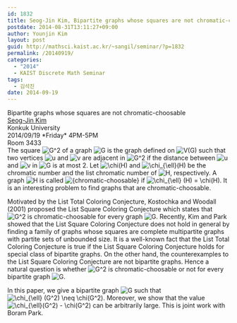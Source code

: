 ```yaml
---
id: 1832
title: Seog-Jin Kim, Bipartite graphs whose squares are not chromatic-choosable
postdate: 2014-08-31T13:11:27+09:00
author: Younjin Kim
layout: post
guid: http://mathsci.kaist.ac.kr/~sangil/seminar/?p=1832
permalink: /20140919/
categories:
  - "2014"
  - KAIST Discrete Math Seminar
tags:
  - 김석진
date: 2014-09-19
---
```

<div class="talk">
  Bipartite graphs whose squares are not chromatic-choosable
</div>

<div class="speaker">
  <a href="http://home.konkuk.ac.kr/~skim12/"> Seog-Jin Kim </a><br /> Konkuk University
</div>

<div class="date">
  2014/09/19 *Friday* 4PM-5PM<br /> Room 3433
</div>

<div class="abstract">
  The square <img src='http://s0.wp.com/latex.php?latex=G%5E2&#038;bg=ffffff&#038;fg=000000&#038;s=0' alt='G^2' title='G^2' class='latex' /> of a graph <img src='http://s0.wp.com/latex.php?latex=G&#038;bg=ffffff&#038;fg=000000&#038;s=0' alt='G' title='G' class='latex' /> is the graph defined on <img src='http://s0.wp.com/latex.php?latex=V%28G%29&#038;bg=ffffff&#038;fg=000000&#038;s=0' alt='V(G)' title='V(G)' class='latex' /> such that two vertices <img src='http://s0.wp.com/latex.php?latex=u&#038;bg=ffffff&#038;fg=000000&#038;s=0' alt='u' title='u' class='latex' /> and <img src='http://s0.wp.com/latex.php?latex=v&#038;bg=ffffff&#038;fg=000000&#038;s=0' alt='v' title='v' class='latex' /> are adjacent in <img src='http://s0.wp.com/latex.php?latex=G%5E2&#038;bg=ffffff&#038;fg=000000&#038;s=0' alt='G^2' title='G^2' class='latex' /> if the distance between <img src='http://s0.wp.com/latex.php?latex=u&#038;bg=ffffff&#038;fg=000000&#038;s=0' alt='u' title='u' class='latex' /> and <img src='http://s0.wp.com/latex.php?latex=v&#038;bg=ffffff&#038;fg=000000&#038;s=0' alt='v' title='v' class='latex' /> in <img src='http://s0.wp.com/latex.php?latex=G&#038;bg=ffffff&#038;fg=000000&#038;s=0' alt='G' title='G' class='latex' /> is at most 2. Let <img src='http://s0.wp.com/latex.php?latex=%5Cchi%28H%29&#038;bg=ffffff&#038;fg=000000&#038;s=0' alt='\chi(H)' title='\chi(H)' class='latex' /> and <img src='http://s0.wp.com/latex.php?latex=%5Cchi_%7B%5Cell%7D%28H%29&#038;bg=ffffff&#038;fg=000000&#038;s=0' alt='\chi_{\ell}(H)' title='\chi_{\ell}(H)' class='latex' /> be the chromatic number and the list chromatic number of <img src='http://s0.wp.com/latex.php?latex=H&#038;bg=ffffff&#038;fg=000000&#038;s=0' alt='H' title='H' class='latex' />, respectively. A graph <img src='http://s0.wp.com/latex.php?latex=H&#038;bg=ffffff&#038;fg=000000&#038;s=0' alt='H' title='H' class='latex' /> is called <img src='http://s0.wp.com/latex.php?latex=%7Bchromatic-choosable%7D&#038;bg=ffffff&#038;fg=000000&#038;s=0' alt='{chromatic-choosable}' title='{chromatic-choosable}' class='latex' /> if <img src='http://s0.wp.com/latex.php?latex=%5Cchi_%7B%5Cell%7D+%28H%29+%3D+%5Cchi%28H%29&#038;bg=ffffff&#038;fg=000000&#038;s=0' alt='\chi_{\ell} (H) = \chi(H)' title='\chi_{\ell} (H) = \chi(H)' class='latex' />. It is an interesting problem to find graphs that are chromatic-choosable.</p> 
  
  <p>
    Motivated by the List Total Coloring Conjecture, Kostochka and Woodall (2001) proposed the List Square Coloring Conjecture which states that <img src='http://s0.wp.com/latex.php?latex=G%5E2&#038;bg=ffffff&#038;fg=000000&#038;s=0' alt='G^2' title='G^2' class='latex' /> is chromatic-choosable for every graph <img src='http://s0.wp.com/latex.php?latex=G&#038;bg=ffffff&#038;fg=000000&#038;s=0' alt='G' title='G' class='latex' />. Recently, Kim and Park showed that the List Square Coloring Conjecture does not hold in general by finding a family of graphs whose squares are complete multipartite graphs with partite sets of unbounded size. It is a well-known fact that the List Total Coloring Conjecture is true if the List Square Coloring Conjecture holds for special class of bipartite graphs. On the other hand, the counterexamples to the List Square Coloring Conjecture are not bipartite graphs. Hence a natural question is whether <img src='http://s0.wp.com/latex.php?latex=G%5E2&#038;bg=ffffff&#038;fg=000000&#038;s=0' alt='G^2' title='G^2' class='latex' /> is chromatic-choosable or not for every bipartite graph <img src='http://s0.wp.com/latex.php?latex=G&#038;bg=ffffff&#038;fg=000000&#038;s=0' alt='G' title='G' class='latex' />.
  </p>
  
  <p>
    In this paper, we give a bipartite graph <img src='http://s0.wp.com/latex.php?latex=G&#038;bg=ffffff&#038;fg=000000&#038;s=0' alt='G' title='G' class='latex' /> such that <img src='http://s0.wp.com/latex.php?latex=%5Cchi_%7B%5Cell%7D+%28G%5E2%29+%5Cneq+%5Cchi%28G%5E2%29&#038;bg=ffffff&#038;fg=000000&#038;s=0' alt='\chi_{\ell} (G^2) \neq \chi(G^2)' title='\chi_{\ell} (G^2) \neq \chi(G^2)' class='latex' />. Moreover, we show that the value <img src='http://s0.wp.com/latex.php?latex=%5Cchi_%7B%5Cell%7D%28G%5E2%29+-+%5Cchi%28G%5E2%29&#038;bg=ffffff&#038;fg=000000&#038;s=0' alt='\chi_{\ell}(G^2) - \chi(G^2)' title='\chi_{\ell}(G^2) - \chi(G^2)' class='latex' /> can be arbitrarily large. This is joint work with Boram Park.
  </p>
</div>